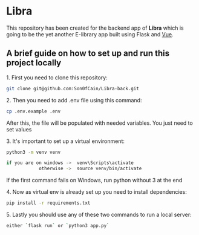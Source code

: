 # Libra

This repository has been created for the backend app of **Libra** which is going to be the yet another E-library app built using Flask and [Vue](https://github.com/GeekoIsaGeek/libra-front).

## A brief guide on how to set up and run this project locally

1\. First you need to clone this repository:

```sh
git clone git@github.com:Son0fCain/Libra-back.git
```

2\. Then you need to add .env file using this command:

```sh
cp .env.example .env
```

After this, the file will be populated with needed variables. You just need to set values

3\. It's important to set up a virtual environment:

```sh
python3 -m venv venv

if you are on windows ->  venv\Scripts\activate
            otherwise ->  source venv/bin/activate
```

If the first command fails on Windows, run python without 3 at the end

4\. Now as virtual env is already set up you need to install dependencies:

```sh
pip install -r requirements.txt
```

5\. Lastly you should use any of these two commands to run a local server:

```sh
either `flask run` or `python3 app.py`
```
